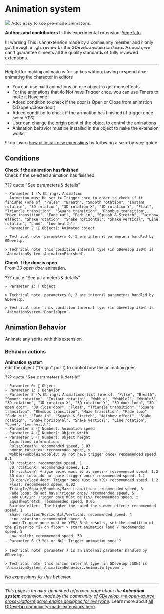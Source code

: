# Animation system

<img src="https://resources.gdevelop-app.com/assets/Icons/Line Hero Pack/Master/SVG/Videogames/Videogames_videogame_pacman_ghost_character_play.svg" class="extension-icon"></img>
Adds easy to use pre-made animations.

**Authors and contributors** to this experimental extension: [VegeTato](https://gd.games/VegeTato).

!!! warning
    This is an extension made by a community member and it only got through a
    light review by the GDevelop extension team. As such, we can't guarantee it
    meets all the quality standards of fully reviewed extensions.

---

Helpful for making animations for sprites without having to spend time animating the character in editors

- You can use multi animations on one object to get more effects
- For the animations that do Not have Trigger once, you can use Timers to make it Have one !
- Added condition to check if the door is Open or Close from animation (3D open/close door)
- Added condition to check if the animation has finished (if trigger once set to YES)
- User can change the origin point of the object to control the animations
- Animation behavior must be installed in the object to make the extension works

!!! tip
    Learn [how to install new extensions](/gdevelop5/extensions/search) by following a step-by-step guide.

## Conditions

**Check if the animation has finished**  
Check if the selected animation has finished.

??? quote "See parameters & details"

    - Parameter 1 (🔤 String): Animation
      Animation must be set to Trigger once in order to check if it finished (one of: "Pulse", "Breath", "Smooth rotation", "Instant rotation", "3D rotation", "3D rotation X", "3D rotation Y", "Float", "Triangle transition", "Square transition", "Rhombus transition", "Maze transition", "Fade out", "Fade in", "Squash & Stretch", "Rainbow effect", "Shake rotation", "Shake horizontal", "Shake vertical", "Line rotation", "Land", "Low health")
    - Parameter 2 (👾 Object): Animated object

    > Technical note: parameters 0, 3 are internal parameters handled by GDevelop.

    > Technical note: this condition internal type (in GDevelop JSON) is `AnimationSystem::AnimationFinished`.

**Check if the door is open**  
From *3D open door* animation.

??? quote "See parameters & details"

    - Parameter 1: 👾 Object

    > Technical note: parameters 0, 2 are internal parameters handled by GDevelop.

    > Technical note: this condition internal type (in GDevelop JSON) is `AnimationSystem::DoorIsOpen`.



## Animation Behavior 

Animate any sprite with this extension. 

### Behavior actions

**Animation system**  
edit the object ("Origin" point) to control how the animation goes.

??? quote "See parameters & details"

    - Parameter 0: 👾 Object
    - Parameter 1: 🧩 Behavior
    - Parameter 2 (🔤 String): Animations list (one of: "Pulse", "Breath", "Smooth rotation", "Instant rotation", "Wobble", "Wobble2", "Wobble3", "3D rotation", "3D rotation X", "3D rotation Y", "3D door loop", "3D open door", "3D close door", "Float", "Triangle transition", "Square transition", "Rhombus transition", "Maze transition", "Fade loop", "Fade out", "Fade in", "Squash & Stretch", "Rainbow effect", "Shake rotation", "Shake horizontal", "Shake vertical", "Line rotation", "Land", "Low health")
    - Parameter 3 (🔢 Number): Animation speed
    - Parameter 4 (🔢 Number): Object width
    - Parameter 5 (🔢 Number): Object height
      Animations information:  
      Pulse/Breath: recommended speed, 0.03  
      Smooth rotation: recommended speed, 5  
      Wobble/wobble2/wobble3: Do not have trigger once/ recommended speed, 0.1  
      3D rotation: recommended speed, 1  
      3D rotationX: recommended speed, 1.2  
      3D rotationY: Origin point must be at center/ recommended speed, 1.2  
      3D door loop: do not have trigger once/ recommended speed, 1.2  
      3D open/close door: Trigger once must be YES/ recommended speed, 1.2  
      Float: recommended speed, 0.02  
      Triangle/Square/Rhombus/Maze transition: recommended speed, 3  
      Fade loop: do not have trigger once/ recommended speed, 5  
      Fade Out/In: Trigger once must be YES/ recommended speed, 5  
      Squash&Stretch: recommended speed, 0.06  
      Rainbow effect: The higher the speed the slower effect/ recommended speed, 1  
      Shake rotation/Horizontal/Vertical: recommended speed, 4  
      Line rotation: recommended speed, 3  
      Land: Trigger once must be YES/ Best results, set the condition of the player to "is on floor" > start animation land / recommended speed, 5  
      Low health: recommended speed, 30
    - Parameter 6 (❓ Yes or No): Trigger animation once ?

    > Technical note: parameter 7 is an internal parameter handled by GDevelop.

    > Technical note: this action internal type (in GDevelop JSON) is `AnimationSystem::AnimationBehavior::AnimationSystem`.

_No expressions for this behavior._



---

*This page is an auto-generated reference page about the **Animation system** extension, made by the community of [GDevelop, the open-source, cross-platform game engine designed for everyone](https://gdevelop.io/).* Learn more about [all GDevelop community-made extensions here](/gdevelop5/extensions).